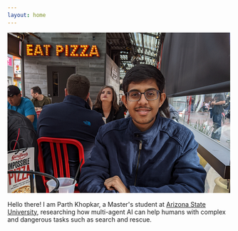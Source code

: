 ```yaml
---
layout: home
---
```


<img src="/assets/img/parth.png" id="home-page-picture">

Hello there! I am Parth Khopkar, a Master's student at [Arizona State University](https://www.asu.edu/), researching how multi-agent AI can help humans with complex and dangerous tasks such as search and rescue.